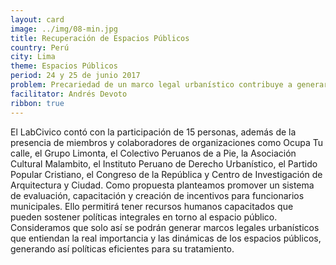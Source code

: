 ```yaml
---
layout: card
image: ../img/08-min.jpg
title: Recuperación de Espacios Públicos
country: Perú
city: Lima
theme: Espacios Públicos
period: 24 y 25 de junio 2017
problem: Precariedad de un marco legal urbanístico contribuye a generar políticas deficientes en torno a los espacios públicos en Barranco
facilitator: Andrés Devoto
ribbon: true
---
```


El LabCivico contó con la participación de 15 personas, además de la presencia de miembros y colaboradores de organizaciones como Ocupa Tu calle, el Grupo Limonta, el Colectivo Peruanos de a Pie, la Asociación Cultural Malambito, el Instituto Peruano de Derecho Urbanístico, el Partido Popular Cristiano, el Congreso de la República y Centro de Investigación de Arquitectura y Ciudad. Como propuesta planteamos promover un sistema de evaluación, capacitación y creación de incentivos para funcionarios municipales. Ello permitirá tener recursos humanos capacitados que pueden sostener políticas integrales en torno al espacio público. Consideramos que solo así se podrán generar marcos legales urbanísticos que entiendan la real importancia y las dinámicas de los espacios públicos, generando así políticas eficientes para su tratamiento.
